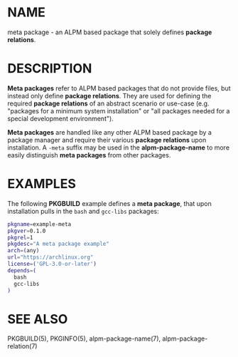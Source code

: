 # NAME

meta package - an ALPM based package that solely defines **package relations**.

# DESCRIPTION

**Meta packages** refer to ALPM based packages that do not provide files, but instead only define **package relations**.
They are used for defining the required **package relations** of an abstract scenario or use-case (e.g. "packages for a minimum system installation" or "all packages needed for a special development environment").

**Meta packages** are handled like any other ALPM based package by a package manager and require their various **package relations** upon installation.
A `-meta` suffix may be used in the **alpm-package-name** to more easily distinguish **meta packages** from other packages.

# EXAMPLES

The following **PKGBUILD** example defines a **meta package**, that upon installation pulls in the `bash` and `gcc-libs` packages:

```bash
pkgname=example-meta
pkgver=0.1.0
pkgrel=1
pkgdesc="A meta package example"
arch=(any)
url="https://archlinux.org"
license=('GPL-3.0-or-later')
depends=(
  bash
  gcc-libs
)
```

# SEE ALSO

PKGBUILD(5), PKGINFO(5), alpm-package-name(7), alpm-package-relation(7)
